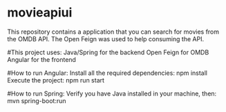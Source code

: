 # movieapiui
This repository contains a application that you can search for movies from the OMDB API. The Open Feign was used to help consuming the API.

#This project uses:
Java/Spring for the backend
Open Feign for OMDB 
Angular for the frontend


#How to run Angular:
Install all the required dependencies: npm install Execute the project: npm run start

#How to run Spring:
Verify you have Java installed in your machine, then:
mvn spring-boot:run
